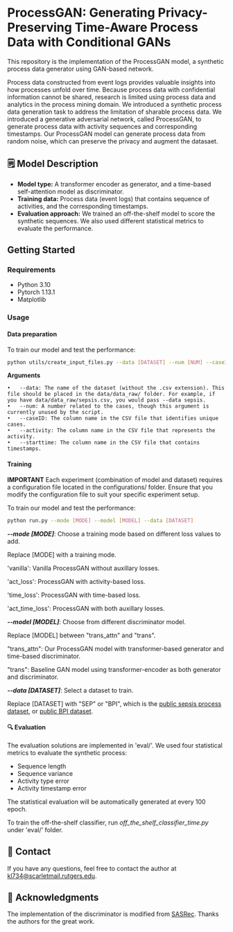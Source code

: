 # ProcessGAN: Generating Privacy-Preserving Time-Aware Process Data with Conditional GANs 
This repository is the implementation of the ProcessGAN model, a synthetic process data generator using GAN-based network. 

Process data constructed from event logs provides valuable insights into how processes unfold over time. 
Because process data with confidential information cannot be shared, 
research is limited using process data and analytics in the process mining domain. 
We introduced a synthetic process data generation task to address the limitation of sharable process data. 
We introduced a generative adversarial network, called ProcessGAN, 
to generate process data with activity sequences and corresponding timestamps. 
Our ProcessGAN model can generate process data from random noise, which can preserve the privacy and augment the datasaet.

## 🗒 Model Description
- **Model type:** A transformer encoder as generator, and a time-based self-attention model as discriminator.
- **Training data:** Process data (event logs) that contains sequence of activities, and the corresponding timestamps.
- **Evaluation approach:** We trained an off-the-shelf model to score the synthetic sequences. We also used different statistical metrics to evaluate the performance.

## Getting Started

### Requirements
* Python 3.10
* Pytorch 1.13.1
* Matplotlib 

### Usage

#### Data preparation 
To train our model and test the performance:
```bash
python utils/create_input_files.py --data [DATASET] --num [NUM] --caseID [CASE ID] --activity [ACTIVITY] --starttime [TIMESTAMP]
```
**Arguments**

	•	--data: The name of the dataset (without the .csv extension). This file should be placed in the data/data_raw/ folder. For example, if you have data/data_raw/sepsis.csv, you would pass --data sepsis.
	•	--num: A number related to the cases, though this argument is currently unused by the script.
	•	--caseID: The column name in the CSV file that identifies unique cases.
	•	--activity: The column name in the CSV file that represents the activity.
	•	--starttime: The column name in the CSV file that contains timestamps.


#### Training 
**IMPORTANT**  Each experiment (combination of model and dataset) requires a configuration file located in the configurations/ folder. Ensure that you modify the configuration file to suit your specific experiment setup.

To train our model and test the performance:
```bash
python run.py --mode [MODE] --model [MODEL] --data [DATASET]
```
_**--mode [MODE]**_: Choose a training mode based on different loss values to add.

Replace [MODE] with a training mode. 

'vanilla': Vanilla ProcessGAN without auxillary losses.

'act_loss': ProcessGAN with activity-based loss.

'time_loss': ProcessGAN with time-based loss.

'act_time_loss': ProcessGAN with both auxillary losses.

_**--model [MODEL]**_: Choose from different discriminator model.

Replace [MODEL] between "trans_attn" and "trans".

"trans_attn": Our ProcessGAN model with transformer-based generator and time-based discriminator.

"trans": Baseline GAN model using transformer-encoder as both generator and discriminator.

_**--data [DATASET]**_: Select a dataset to train.

Replace [DATASET] with "SEP" or "BPI", which is the [public sepsis process dataset](https://data.4tu.nl/articles/dataset/Sepsis_Cases_-_Event_Log/12707639), or [public BPI dataset](https://data.4tu.nl/articles/dataset/BPI_Challenge_2012/12689204).

#### 🔍 Evaluation

The evaluation solutions are implemented in 'eval/'. We used four statistical metrics to evaluate the synthetic process:
- Sequence length
- Sequence variance 
- Activity type error
- Activity timestamp error

The statistical evaluation will be automatically generated at every 100 epoch.

To train the off-the-shelf classifier, run _off_the_shelf_classifier_time.py_ under 'eval/' folder.

## 📩 Contact
If you have any questions, feel free to contact the author at kl734@scarletmail.rutgers.edu.

## 📝 Acknowledgments
The implementation of the discriminator is modified from [SASRec](https://github.com/JiachengLi1995/TiSASRec). Thanks the authors for the great work.